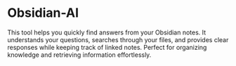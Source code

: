 # Obsidian-AI
This tool helps you quickly find answers from your Obsidian notes. It understands your questions, searches through your files, and provides clear responses while keeping track of linked notes. Perfect for organizing knowledge and retrieving information effortlessly.
